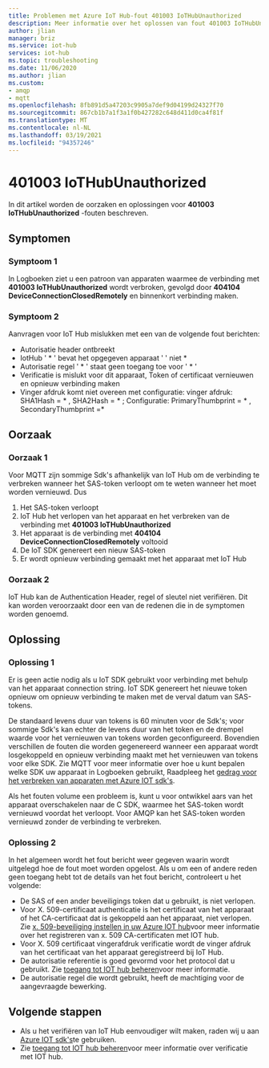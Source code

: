 ```yaml
---
title: Problemen met Azure IoT Hub-fout 401003 IoTHubUnauthorized
description: Meer informatie over het oplossen van fout 401003 IoTHubUnauthorized
author: jlian
manager: briz
ms.service: iot-hub
services: iot-hub
ms.topic: troubleshooting
ms.date: 11/06/2020
ms.author: jlian
ms.custom:
- amqp
- mqtt
ms.openlocfilehash: 8fb891d5a47203c9905a7def9d04199d24327f70
ms.sourcegitcommit: 867cb1b7a1f3a1f0b427282c648d411d0ca4f81f
ms.translationtype: MT
ms.contentlocale: nl-NL
ms.lasthandoff: 03/19/2021
ms.locfileid: "94357246"
---
```

# <a name="401003-iothubunauthorized"></a>401003 IoTHubUnauthorized

In dit artikel worden de oorzaken en oplossingen voor **401003 IoTHubUnauthorized** -fouten beschreven.

## <a name="symptoms"></a>Symptomen

### <a name="symptom-1"></a>Symptoom 1

In Logboeken ziet u een patroon van apparaten waarmee de verbinding met **401003 IoTHubUnauthorized** wordt verbroken, gevolgd door **404104 DeviceConnectionClosedRemotely** en binnenkort verbinding maken.

### <a name="symptom-2"></a>Symptoom 2

Aanvragen voor IoT Hub mislukken met een van de volgende fout berichten:

* Autorisatie header ontbreekt
* IotHub ' \* ' bevat het opgegeven apparaat ' ' niet \*
* Autorisatie regel ' \* ' staat geen toegang toe voor ' \* '
* Verificatie is mislukt voor dit apparaat, Token of certificaat vernieuwen en opnieuw verbinding maken
* Vinger afdruk komt niet overeen met configuratie: vinger afdruk: SHA1Hash = \* , SHA2Hash = \* ; Configuratie: PrimaryThumbprint = \* , SecondaryThumbprint =\*

## <a name="cause"></a>Oorzaak

### <a name="cause-1"></a>Oorzaak 1

Voor MQTT zijn sommige Sdk's afhankelijk van IoT Hub om de verbinding te verbreken wanneer het SAS-token verloopt om te weten wanneer het moet worden vernieuwd. Dus

1. Het SAS-token verloopt
1. IoT Hub het verlopen van het apparaat en het verbreken van de verbinding met **401003 IoTHubUnauthorized**
1. Het apparaat is de verbinding met **404104 DeviceConnectionClosedRemotely** voltooid
1. De IoT SDK genereert een nieuw SAS-token
1. Er wordt opnieuw verbinding gemaakt met het apparaat met IoT Hub

### <a name="cause-2"></a>Oorzaak 2

IoT Hub kan de Authentication Header, regel of sleutel niet verifiëren. Dit kan worden veroorzaakt door een van de redenen die in de symptomen worden genoemd.

## <a name="solution"></a>Oplossing

### <a name="solution-1"></a>Oplossing 1

Er is geen actie nodig als u IoT SDK gebruikt voor verbinding met behulp van het apparaat connection string. IoT SDK genereert het nieuwe token opnieuw om opnieuw verbinding te maken met de verval datum van SAS-tokens.

De standaard levens duur van tokens is 60 minuten voor de Sdk's; voor sommige Sdk's kan echter de levens duur van het token en de drempel waarde voor het vernieuwen van tokens worden geconfigureerd. Bovendien verschillen de fouten die worden gegenereerd wanneer een apparaat wordt losgekoppeld en opnieuw verbinding maakt met het vernieuwen van tokens voor elke SDK. Zie MQTT voor meer informatie over hoe u kunt bepalen welke SDK uw apparaat in Logboeken gebruikt, Raadpleeg het [gedrag voor het verbreken van apparaten met Azure IOT sdk's](iot-hub-troubleshoot-connectivity.md#mqtt-device-disconnect-behavior-with-azure-iot-sdks).

Als het fouten volume een probleem is, kunt u voor ontwikkel aars van het apparaat overschakelen naar de C SDK, waarmee het SAS-token wordt vernieuwd voordat het verloopt. Voor AMQP kan het SAS-token worden vernieuwd zonder de verbinding te verbreken.

### <a name="solution-2"></a>Oplossing 2

In het algemeen wordt het fout bericht weer gegeven waarin wordt uitgelegd hoe de fout moet worden opgelost. Als u om een of andere reden geen toegang hebt tot de details van het fout bericht, controleert u het volgende:

- De SAS of een ander beveiligings token dat u gebruikt, is niet verlopen.
- Voor X. 509-certificaat authenticatie is het certificaat van het apparaat of het CA-certificaat dat is gekoppeld aan het apparaat, niet verlopen. Zie [x. 509-beveiliging instellen in uw Azure IOT hub](iot-hub-security-x509-get-started.md)voor meer informatie over het registreren van x. 509 CA-certificaten met IOT hub.
- Voor X. 509 certificaat vingerafdruk verificatie wordt de vinger afdruk van het certificaat van het apparaat geregistreerd bij IoT Hub.
- De autorisatie referentie is goed gevormd voor het protocol dat u gebruikt. Zie [toegang tot IOT hub beheren](iot-hub-devguide-security.md)voor meer informatie.
- De autorisatie regel die wordt gebruikt, heeft de machtiging voor de aangevraagde bewerking.

## <a name="next-steps"></a>Volgende stappen

- Als u het verifiëren van IoT Hub eenvoudiger wilt maken, raden wij u aan [Azure IOT sdk's](iot-hub-devguide-sdks.md)te gebruiken.
- Zie [toegang tot IOT hub beheren](iot-hub-devguide-security.md)voor meer informatie over verificatie met IOT hub.
